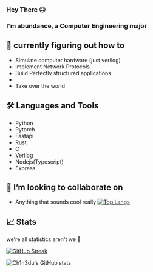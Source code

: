 ### Hey There 🙃




### I'm abundance, a Computer Engineering major


## 🌱 currently figuring out how to 
- Simulate computer hardware (just verilog)
- Implement Network Protocols
- Build Perfectly structured applications 
- 
- Take over the world

## 🛠️ Languages and Tools
- Python
- Pytorch
- Fastapi 
- Rust 
- C 
- Verilog 
- Nodejs(Typescript)
- Express



## 👯 I’m looking to collaborate on
- Anything that sounds cool really 
[![Top Langs](https://github-readme-stats.vercel.app/api/top-langs/?username=abundance-io&layout=compact&theme=dark)](https://github.com/anuraghazra/github-readme-stats)



## 📈 Stats
we're all statistics aren't we 👀 

[![GitHub Streak](https://github-readme-streak-stats.herokuapp.com/?user=abundance-io&theme=dark)](https://git.io/streak-stats)

![Ch1n3du's GitHub stats](https://github-readme-stats.vercel.app/api?username=abundance-io&show_icons=true&theme=dark)
  







